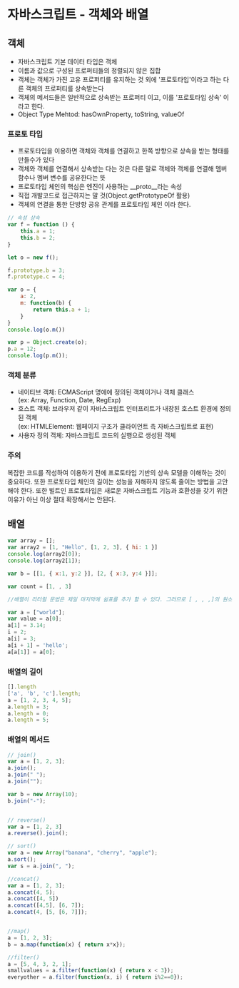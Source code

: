 # 자바스크립트 - 객체와 배열

## 객체

<ul>
   <li>자바스크립트 기본 데이터 타입은 객체</li>
   <li>이름과 값으로 구성된 프로퍼티들의 정렬되지 않은 집합</li>
   <li>객체는 객체가 가진 고유 프로퍼티를 유지하는 것 외에 '프로토타입'이라고 하는 다른 객체의 프로퍼티를 상속받는다</li>
   <li>객체의 메서드들은 일반적으로 상속받는 프로퍼티 이고, 이를 '프로토타입 상속' 이라고 한다.</li>
   <li>Object Type Mehtod: hasOwnProperty, toString, valueOf</li>
</ul>

### 프로토 타입
<ul>
    <li>프로토타입을 이용하면 객체와 객체를 연결하고 한쪽 방향으로 상속을 받는 형태를 만들수가 있다</li>
    <li>객체와 객체를 연결해서 상속받는 다는 것은 다른 말로 객체와 객체를 연결해 멤버함수나 멤버 변수를 공유한다는 뜻</li>
    <li>프로토타입 체인의 핵심은 엔진이 사용하는 __proto__라는 속성</li>
    <li>직접 개발코드로 접근하지는 말 것(Object.getPrototypeOf 활용)</li>
    <li>객체의 연결을 통한 단방향 공유 관계를 프로토타입 체인 이라 한다.</li>
</ul>

```javascript
// 속성 상속
var f = function () {
    this.a = 1;
    this.b = 2;
}

let o = new f();

f.prototype.b = 3;
f.prototype.c = 4;
```

```javascript
var o = {
    a: 2,
    m: function(b) {
        return this.a + 1;
    }
}
console.log(o.m())

var p = Object.create(o);
p.a = 12;
console.log(p.m());
```
### 객체 분류
<ul>
    <li>
        네이티브 객체: ECMAScript 명에에 정의된 객체이거나 객체 클래스 <br/>
        (ex: Array, Function, Date, RegExp)
    </li>
    <li>
        호스트 객체: 브라우저 같이 자바스크립트 인터프리트가 내장된 호스트 환경에 정의된 객체 <br/>
        (ex: HTMLElement: 웹페이지 구조가 클라이언트 측 자바스크립트로 표현)
    </li>
    <li>사용자 정의 객체: 자바스크립트 코드의 실행으로 생성된 객체</li>
</ul>

### 주의
복잡한 코드를 작성하여 이용하기 전에 프로토타입 기반의 상속 모델을 이해하는 것이 중요하다. 
또한 프로토타입 체인의 길이는 성능을 저해하지 않도록 줄이는 방법을 고안해야 한다. 
또한 빌트인 프로토타입은 새로운 자바스크립트 기능과 호환성을 갖기 위한 이유가 아닌 이상 절대 확장해서는 안된다.


## 배열
```javascript
var array = [];
var array2 = [1, "Hello", [1, 2, 3], { hi: 1 }]
console.log(array2[0]);
console.log(array2[1]);

var b = [[1, { x:1, y:2 }], [2, { x:3, y:4 }]];

var count = [1, , 3]

//배열이 리터럴 문법은 제일 마지막에 쉼표를 추가 할 수 있다. 그러므로 [ , , ,]의 원소 개수는 세 개가 아니라 두 개다.

```
```javascript
var a = ["world"];
var value = a[0];
a[1] = 3.14;
i = 2;
a[i] = 3;
a[i + 1] = 'hello';
a[a[1]] = a[0];

```

### 배열의 길이
```javascript
[].length
['a', 'b', 'c'].length;
a = [1, 2, 3, 4, 5];
a.length = 3;
a.length = 0;
a.length = 5;
```
### 배열의 메서드
```javascript
// join()
var a = [1, 2, 3];
a.join();
a.join(" ");
a.join("");

var b = new Array(10);
b.join("-");


// reverse()
var a = [1, 2, 3]
a.reverse().join();

// sort()
var a = new Array("banana", "cherry", "apple");
a.sort();
var s = a.join(", ");

//concat()
var a = [1, 2, 3];
a.concat(4, 5);
a.concat([4, 5])
a.concat([4,5], [6, 7]);
a.concat(4, [5, [6, 7]]);


//map()
a = [1, 2, 3];
b = a.map(function(x) { return x*x});

//filter()
a = [5, 4, 3, 2, 1];
smallvalues = a.filter(function(x) { return x < 3});
everyother = a.filter(function(x, i) { return i%2==0});

```
